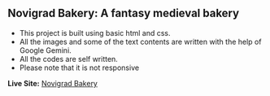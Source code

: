 ## Novigrad Bakery: A fantasy medieval bakery

- This project is built using basic html and css.
- All the images and some of the text contents are written with the help of Google Gemini.
- All the codes are self written.
- Please note that it is not responsive

**Live Site:** [Novigrad Bakery](https://whydoievencode.github.io/novigrad-bakery/)
